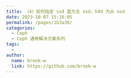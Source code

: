 ```yaml
---
title: （4）如何指定 ssd 盘为主 osd，hdd 为从 osd
date: 2023-10-07 15:16:05
permalink: /pages/1b3a36/
categories:
  - Ceph
  - Ceph 通用解决方案系列
tags:
  - 
author: 
  name: brook-w
  link: https://github.com/brook-w
---
```

